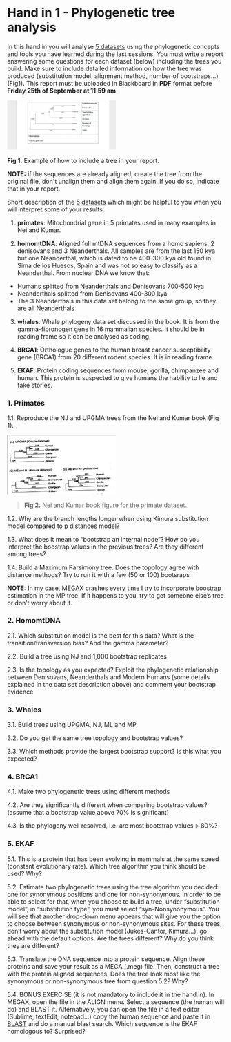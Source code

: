 # Hand in 1 - Phylogenetic tree analysis

In this hand in you will analyse [5 datasets](handin1_dataset.zip) using the phylogenetic concepts and tools you have learned during the last sessions. You must write a report answering some questions for each dataset (below) including the trees you build. Make sure to include detailed information on how the tree was produced (substitution model, alignment method, number of bootstraps...) (Fig1). This report must be uploaded in Blackboard in **PDF** format before **Friday 25th of September at 11:59 am**. 

<img src="Fig1.png" width="50%">

**Fig 1.** Example of how to include a tree in your report.

**NOTE:** if the sequences are already aligned, create the tree from the original file, don't unalign them and align them again. If you do so, indicate that in your report. 

Short description of the [5 datasets](handin1_dataset.zip) which might be helpful to you when you will interpret some of your results:

1. **primates**: Mitochondrial gene in 5 primates used in many examples in Nei and Kumar.

2. **homomtDNA**: Aligned full mtDNA sequences from a homo sapiens, 2 denisovans and 3 Neanderthals. All samples are from the last 150 kya but one Neanderthal, which is dated to be 400-300 kya old found in Sima de los Huesos, Spain and was not so easy to classify as a Neanderthal. From nuclear DNA we know that: 

- Humans splitted from Neanderthals and Denisovans 700-500 kya
- Neanderthals splitted from Denisovans 400-300 kya
- The 3 Neanderthals in this data set belong to the same group, so they are all Neanderthals

3. **whales**: Whale phylogeny data set discussed in the book. It is from the gamma-fibronogen gene in 16 mammalian species. It should be in reading frame so it can be analysed as coding. 

4. **BRCA1**: Orthologue genes to the human breast cancer susceptibility gene (BRCA1) from 20 different rodent species. It is in reading frame.

5. **EKAF**: Protein coding sequences from mouse, gorilla, chimpanzee and human. This protein is suspected to give humans the hability to lie and fake stories.  


### 1. Primates

1.1. Reproduce the NJ and UPGMA trees from the Nei and Kumar book (Fig 1).

<img src="Fig2.png" width="50%">

>**Fig 2.** Nei and Kumar book figure for the primate dataset.

1.2. Why are the branch lengths longer when using Kimura substitution model compared to p distances model? 

1.3. What does it mean to “bootstrap an internal node”? How do you interpret the boostrap values in the previous trees? Are they different among trees?

1.4. Build a Maximum Parsimony tree. Does the topology agree with distance methods? Try to run it with a few (50 or 100) bootsraps

**NOTE:** In my case, MEGAX crashes every time I try to incorporate boostrap estimation in the MP tree. If it happens to you, try to get someone else’s tree or don’t worry about it. 


### 2. HomomtDNA

2.1. Which substitution model is the best for this data? What is the transition/transversion bias? And the gamma parameter?

2.2. Build a tree using NJ and 1,000 bootstrap replicates

2.3. Is the topology as you expected? Exploit the phylogenetic relationship between Denisovans, Neanderthals and Modern Humans (some details explained in the data set description above) and comment your bootstrap evidence

### 3. Whales

3.1. Build trees using UPGMA, NJ, ML and MP

3.2. Do you get the same tree topology and bootstrap values?

3.3. Which methods provide the largest bootstrap support? Is this what you expected?

### 4. BRCA1

4.1. Make two phylogenetic trees using different methods

4.2. Are they significantly different when comparing bootstrap values? (assume that a bootstrap value above 70% is significant)

4.3. Is the phylogeny well resolved, i.e. are most bootstrap values > 80%?

### 5. EKAF

5.1. This is a protein that has been evolving in mammals at the same speed (constant evolutionary rate). Which tree algorithm you think should be used? Why?

5.2. Estimate two phylogenetic trees using the tree algorithm you decided: one for synonymous positions and one for non-synonymous. In order to be able to select for that, when you choose to build a tree, under “substitution model”, in “substitution type”, you must select “syn-Nonsynonymous”. You will see that another drop-down menu appears that will give you the option to choose between synonymous or non-synonymous sites. For these trees, don’t worry about the substitution model (Jukes-Cantor, Kimura…), go ahead with the default options. Are the trees different? Why do you think they are different?

5.3. Translate the DNA sequence into a protein sequence. Align these proteins and save your result as a MEGA (.meg) file. Then, construct a tree with the protein aligned sequences. Does the tree look most like the synonymous or non-synonymous tree from question 5.2? Why?

5.4. BONUS EXERCISE (it is not mandatory to include it in the hand in). In MEGAX, open the file in the ALIGN menu. Select a sequence (the human will do) and BLAST it. Alternatively, you can open the file in a text editor (Sublime, textEdit, notepad...) copy the human sequence and paste it in [BLAST](https://blast.ncbi.nlm.nih.gov/Blast.cgi?PROGRAM=blastn&PAGE_TYPE=BlastSearch&LINK_LOC=blasthome) and do a manual blast search. Which sequence is the EKAF homologous to? Surprised?
